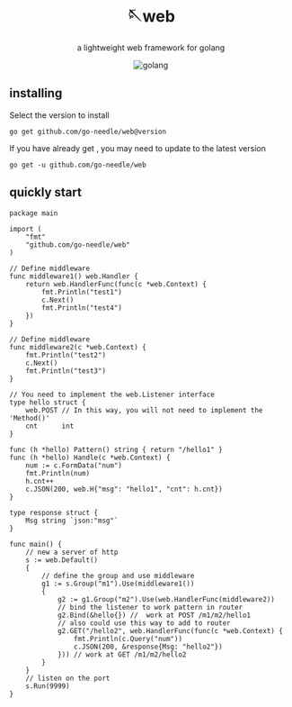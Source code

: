 <!-- markdownlint-disable MD033 MD041 -->
<div align="center">

# 🪡web

<!-- prettier-ignore-start -->
<!-- markdownlint-disable-next-line MD036 -->
a lightweight web framework for golang
<!-- prettier-ignore-end -->

<img src="https://img.shields.io/badge/golang-1.21+-blue" alt="golang">
</div>

## installing
Select the version to install

`go get github.com/go-needle/web@version`

If you have already get , you may need to update to the latest version

`go get -u github.com/go-needle/web`


## quickly start
```golang
package main

import (
	"fmt"
	"github.com/go-needle/web"
)

// Define middleware
func middleware1() web.Handler {
	return web.HandlerFunc(func(c *web.Context) {
		fmt.Println("test1")
		c.Next()
		fmt.Println("test4")
	})
}

// Define middleware
func middleware2(c *web.Context) {
	fmt.Println("test2")
	c.Next()
	fmt.Println("test3")
}

// You need to implement the web.Listener interface
type hello struct {
	web.POST // In this way, you will not need to implement the 'Method()'
	cnt      int
}

func (h *hello) Pattern() string { return "/hello1" }
func (h *hello) Handle(c *web.Context) {
	num := c.FormData("num")
	fmt.Println(num)
	h.cnt++
	c.JSON(200, web.H{"msg": "hello1", "cnt": h.cnt})
}

type response struct {
	Msg string `json:"msg"`
}

func main() {
	// new a server of http
	s := web.Default()
	{
		// define the group and use middleware
		g1 := s.Group("m1").Use(middleware1())
		{
			g2 := g1.Group("m2").Use(web.HandlerFunc(middleware2))
			// bind the listener to work pattern in router
			g2.Bind(&hello{}) //  work at POST /m1/m2/hello1
			// also could use this way to add to router
			g2.GET("/hello2", web.HandlerFunc(func(c *web.Context) {
				fmt.Println(c.Query("num"))
				c.JSON(200, &response{Msg: "hello2"})
			})) // work at GET /m1/m2/hello2
		}
	}
	// listen on the port
	s.Run(9999)
}

```
